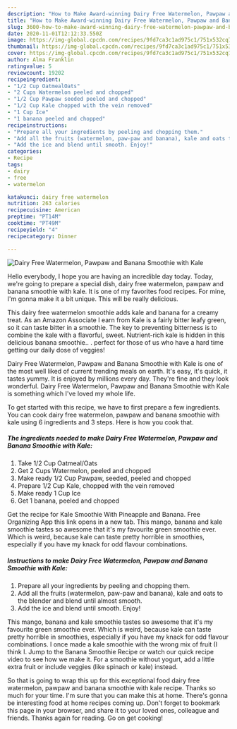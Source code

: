 ```yaml
---
description: "How to Make Award-winning Dairy Free Watermelon, Pawpaw and Banana Smoothie with Kale"
title: "How to Make Award-winning Dairy Free Watermelon, Pawpaw and Banana Smoothie with Kale"
slug: 3600-how-to-make-award-winning-dairy-free-watermelon-pawpaw-and-banana-smoothie-with-kale
date: 2020-11-01T12:12:33.550Z
image: https://img-global.cpcdn.com/recipes/9fd7ca3c1ad975c1/751x532cq70/dairy-free-watermelon-pawpaw-and-banana-smoothie-with-kale-recipe-main-photo.jpg
thumbnail: https://img-global.cpcdn.com/recipes/9fd7ca3c1ad975c1/751x532cq70/dairy-free-watermelon-pawpaw-and-banana-smoothie-with-kale-recipe-main-photo.jpg
cover: https://img-global.cpcdn.com/recipes/9fd7ca3c1ad975c1/751x532cq70/dairy-free-watermelon-pawpaw-and-banana-smoothie-with-kale-recipe-main-photo.jpg
author: Alma Franklin
ratingvalue: 5
reviewcount: 19202
recipeingredient:
- "1/2 Cup OatmealOats"
- "2 Cups Watermelon peeled and chopped"
- "1/2 Cup Pawpaw seeded peeled and chopped"
- "1/2 Cup Kale chopped with the vein removed"
- "1 Cup Ice"
- "1 banana peeled and chopped"
recipeinstructions:
- "Prepare all your ingredients by peeling and chopping them."
- "Add all the fruits (watermelon, paw-paw and banana), kale and oats to the blender and blend until almost smooth."
- "Add the ice and blend until smooth. Enjoy!"
categories:
- Recipe
tags:
- dairy
- free
- watermelon

katakunci: dairy free watermelon 
nutrition: 263 calories
recipecuisine: American
preptime: "PT14M"
cooktime: "PT49M"
recipeyield: "4"
recipecategory: Dinner

---
```



![Dairy Free Watermelon, Pawpaw and Banana Smoothie with Kale](https://img-global.cpcdn.com/recipes/9fd7ca3c1ad975c1/751x532cq70/dairy-free-watermelon-pawpaw-and-banana-smoothie-with-kale-recipe-main-photo.jpg)

Hello everybody, I hope you are having an incredible day today. Today, we're going to prepare a special dish, dairy free watermelon, pawpaw and banana smoothie with kale. It is one of my favorites food recipes. For mine, I'm gonna make it a bit unique. This will be really delicious.

This dairy free watermelon smoothie adds kale and banana for a creamy treat. As an Amazon Associate I earn from Kale is a fairly bitter leafy green, so it can taste bitter in a smoothie. The key to preventing bitterness is to combine the kale with a flavorful, sweet. Nutrient-rich kale is hidden in this delicious banana smoothie.. . perfect for those of us who have a hard time getting our daily dose of veggies!

Dairy Free Watermelon, Pawpaw and Banana Smoothie with Kale is one of the most well liked of current trending meals on earth. It's easy, it's quick, it tastes yummy. It is enjoyed by millions every day. They're fine and they look wonderful. Dairy Free Watermelon, Pawpaw and Banana Smoothie with Kale is something which I've loved my whole life.


To get started with this recipe, we have to first prepare a few ingredients. You can cook dairy free watermelon, pawpaw and banana smoothie with kale using 6 ingredients and 3 steps. Here is how you cook that.

<!--inarticleads1-->

##### The ingredients needed to make Dairy Free Watermelon, Pawpaw and Banana Smoothie with Kale:

1. Take 1/2 Cup Oatmeal/Oats
1. Get 2 Cups Watermelon, peeled and chopped
1. Make ready 1/2 Cup Pawpaw, seeded, peeled and chopped
1. Prepare 1/2 Cup Kale, chopped with the vein removed
1. Make ready 1 Cup Ice
1. Get 1 banana, peeled and chopped


Get the recipe for Kale Smoothie With Pineapple and Banana. Free Organizing App this link opens in a new tab. This mango, banana and kale smoothie tastes so awesome that it&#39;s my favourite green smoothie ever. Which is weird, because kale can taste pretty horrible in smoothies, especially if you have my knack for odd flavour combinations. 

<!--inarticleads2-->

##### Instructions to make Dairy Free Watermelon, Pawpaw and Banana Smoothie with Kale:

1. Prepare all your ingredients by peeling and chopping them.
1. Add all the fruits (watermelon, paw-paw and banana), kale and oats to the blender and blend until almost smooth.
1. Add the ice and blend until smooth. Enjoy!


This mango, banana and kale smoothie tastes so awesome that it&#39;s my favourite green smoothie ever. Which is weird, because kale can taste pretty horrible in smoothies, especially if you have my knack for odd flavour combinations. I once made a kale smoothie with the wrong mix of fruit (I think I. Jump to the Banana Smoothie Recipe or watch our quick recipe video to see how we make it. For a smoothie without yogurt, add a little extra fruit or include veggies (like spinach or kale) instead. 

So that is going to wrap this up for this exceptional food dairy free watermelon, pawpaw and banana smoothie with kale recipe. Thanks so much for your time. I'm sure that you can make this at home. There's gonna be interesting food at home recipes coming up. Don't forget to bookmark this page in your browser, and share it to your loved ones, colleague and friends. Thanks again for reading. Go on get cooking!
